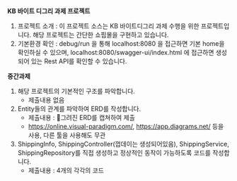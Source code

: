 **KB 바이트 디그리 과제 프로젝트**
 1. 프로젝트 소개 : 이 프로젝트 소스는 KB 바이트디그리 과제 수행을 위한 프로젝트입니다. 해당 프로젝트는 간단한 쇼핌몰을 구현하고 있습니다.
 2. 기본환경 확인 : debug/run 을 통해 localhost:8080 을 접근하면 기본 home을 확인하실 수 있으며, localhost:8080/swagger-ui/index.html 에 접근하면 생성되어 있는 Rest API를 확인할 수 있습니다.

**중간과제**
 1. 해당 프로젝트의 기본적인 구조를 파악합니다. 
    - 제출내용 없음
 3. Entity들의 관계를 파악하여 ERD를 작성합니다. 
    - 제출내용 : 그려진 ERD를 캡쳐하여 제출
    - https://online.visual-paradigm.com/, https://app.diagrams.net/ 등을 사용, 다른 툴을 사용해도 무관
 4. ShippingInfo, ShippingController(껍데이는 생성되어있음), ShippingService, ShippingRepository를 직접 생성하고 정상적인 동작이 가능하도록 코드를 작성합니다. 
    - 제출내용 : 4개의 각각의 코드
   
